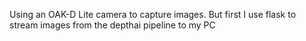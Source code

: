 Using an OAK-D Lite camera to capture images.  But first I use flask to stream images from the depthai pipeline to my PC
